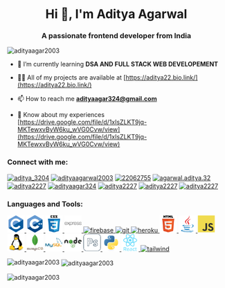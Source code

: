 <h1 align="center">Hi 👋, I'm Aditya Agarwal</h1>
<h3 align="center">A passionate frontend developer from India</h3>

<p align="left"> <img src="https://komarev.com/ghpvc/?username=adityaagar2003&label=Profile%20views&color=0e75b6&style=flat" alt="adityaagar2003" /> </p>

- 🌱 I’m currently learning **DSA AND FULL STACK WEB DEVELOPEMENT**

- 👨‍💻 All of my projects are available at [https://aditya22.bio.link/](https://aditya22.bio.link/)

- 📫 How to reach me **adityaagar324@gmail.com**

- 📄 Know about my experiences [https://drive.google.com/file/d/1xIsZLKT9jq-MKTewxvByW6ku_wVG0Cvw/view](https://drive.google.com/file/d/1xIsZLKT9jq-MKTewxvByW6ku_wVG0Cvw/view)

<h3 align="left">Connect with me:</h3>
<p align="left">
<a href="https://twitter.com/aditya_3204" target="blank"><img align="center" src="https://raw.githubusercontent.com/rahuldkjain/github-profile-readme-generator/master/src/images/icons/Social/twitter.svg" alt="aditya_3204" height="30" width="40" /></a>
<a href="https://linkedin.com/in/adityaagarwal2003" target="blank"><img align="center" src="https://raw.githubusercontent.com/rahuldkjain/github-profile-readme-generator/master/src/images/icons/Social/linked-in-alt.svg" alt="adityaagarwal2003" height="30" width="40" /></a>
<a href="https://stackoverflow.com/users/22062755" target="blank"><img align="center" src="https://raw.githubusercontent.com/rahuldkjain/github-profile-readme-generator/master/src/images/icons/Social/stack-overflow.svg" alt="22062755" height="30" width="40" /></a>
<a href="https://instagram.com/agarwal.aditya.32" target="blank"><img align="center" src="https://raw.githubusercontent.com/rahuldkjain/github-profile-readme-generator/master/src/images/icons/Social/instagram.svg" alt="agarwal.aditya.32" height="30" width="40" /></a>
<a href="https://www.codechef.com/users/aditya2227" target="blank"><img align="center" src="https://cdn.jsdelivr.net/npm/simple-icons@3.1.0/icons/codechef.svg" alt="aditya2227" height="30" width="40" /></a>
<a href="https://www.hackerrank.com/adityaagar324" target="blank"><img align="center" src="https://raw.githubusercontent.com/rahuldkjain/github-profile-readme-generator/master/src/images/icons/Social/hackerrank.svg" alt="adityaagar324" height="30" width="40" /></a>
<a href="https://codeforces.com/profile/aditya2227" target="blank"><img align="center" src="https://raw.githubusercontent.com/rahuldkjain/github-profile-readme-generator/master/src/images/icons/Social/codeforces.svg" alt="aditya2227" height="30" width="40" /></a>
<a href="https://www.leetcode.com/aditya2227" target="blank"><img align="center" src="https://raw.githubusercontent.com/rahuldkjain/github-profile-readme-generator/master/src/images/icons/Social/leet-code.svg" alt="aditya2227" height="30" width="40" /></a>
<a href="https://auth.geeksforgeeks.org/user/aditya2227" target="blank"><img align="center" src="https://raw.githubusercontent.com/rahuldkjain/github-profile-readme-generator/master/src/images/icons/Social/geeks-for-geeks.svg" alt="aditya2227" height="30" width="40" /></a>
</p>

<h3 align="left">Languages and Tools:</h3>
<p align="left"> <a href="https://www.cprogramming.com/" target="_blank" rel="noreferrer"> <img src="https://raw.githubusercontent.com/devicons/devicon/master/icons/c/c-original.svg" alt="c" width="40" height="40"/> </a> <a href="https://www.w3schools.com/cpp/" target="_blank" rel="noreferrer"> <img src="https://raw.githubusercontent.com/devicons/devicon/master/icons/cplusplus/cplusplus-original.svg" alt="cplusplus" width="40" height="40"/> </a> <a href="https://www.w3schools.com/css/" target="_blank" rel="noreferrer"> <img src="https://raw.githubusercontent.com/devicons/devicon/master/icons/css3/css3-original-wordmark.svg" alt="css3" width="40" height="40"/> </a> <a href="https://expressjs.com" target="_blank" rel="noreferrer"> <img src="https://raw.githubusercontent.com/devicons/devicon/master/icons/express/express-original-wordmark.svg" alt="express" width="40" height="40"/> </a> <a href="https://firebase.google.com/" target="_blank" rel="noreferrer"> <img src="https://www.vectorlogo.zone/logos/firebase/firebase-icon.svg" alt="firebase" width="40" height="40"/> </a> <a href="https://git-scm.com/" target="_blank" rel="noreferrer"> <img src="https://www.vectorlogo.zone/logos/git-scm/git-scm-icon.svg" alt="git" width="40" height="40"/> </a> <a href="https://heroku.com" target="_blank" rel="noreferrer"> <img src="https://www.vectorlogo.zone/logos/heroku/heroku-icon.svg" alt="heroku" width="40" height="40"/> </a> <a href="https://www.w3.org/html/" target="_blank" rel="noreferrer"> <img src="https://raw.githubusercontent.com/devicons/devicon/master/icons/html5/html5-original-wordmark.svg" alt="html5" width="40" height="40"/> </a> <a href="https://www.java.com" target="_blank" rel="noreferrer"> <img src="https://raw.githubusercontent.com/devicons/devicon/master/icons/java/java-original.svg" alt="java" width="40" height="40"/> </a> <a href="https://developer.mozilla.org/en-US/docs/Web/JavaScript" target="_blank" rel="noreferrer"> <img src="https://raw.githubusercontent.com/devicons/devicon/master/icons/javascript/javascript-original.svg" alt="javascript" width="40" height="40"/> </a> <a href="https://www.linux.org/" target="_blank" rel="noreferrer"> <img src="https://raw.githubusercontent.com/devicons/devicon/master/icons/linux/linux-original.svg" alt="linux" width="40" height="40"/> </a> <a href="https://www.mongodb.com/" target="_blank" rel="noreferrer"> <img src="https://raw.githubusercontent.com/devicons/devicon/master/icons/mongodb/mongodb-original-wordmark.svg" alt="mongodb" width="40" height="40"/> </a> <a href="https://www.mysql.com/" target="_blank" rel="noreferrer"> <img src="https://raw.githubusercontent.com/devicons/devicon/master/icons/mysql/mysql-original-wordmark.svg" alt="mysql" width="40" height="40"/> </a> <a href="https://nodejs.org" target="_blank" rel="noreferrer"> <img src="https://raw.githubusercontent.com/devicons/devicon/master/icons/nodejs/nodejs-original-wordmark.svg" alt="nodejs" width="40" height="40"/> </a> <a href="https://www.photoshop.com/en" target="_blank" rel="noreferrer"> <img src="https://raw.githubusercontent.com/devicons/devicon/master/icons/photoshop/photoshop-line.svg" alt="photoshop" width="40" height="40"/> </a> <a href="https://www.python.org" target="_blank" rel="noreferrer"> <img src="https://raw.githubusercontent.com/devicons/devicon/master/icons/python/python-original.svg" alt="python" width="40" height="40"/> </a> <a href="https://reactjs.org/" target="_blank" rel="noreferrer"> <img src="https://raw.githubusercontent.com/devicons/devicon/master/icons/react/react-original-wordmark.svg" alt="react" width="40" height="40"/> </a> <a href="https://tailwindcss.com/" target="_blank" rel="noreferrer"> <img src="https://www.vectorlogo.zone/logos/tailwindcss/tailwindcss-icon.svg" alt="tailwind" width="40" height="40"/> </a> </p>

<p><img align="left" src="https://github-readme-stats.vercel.app/api/top-langs?username=adityaagar2003&show_icons=true&locale=en&layout=compact" alt="adityaagar2003" /></p>

<p>&nbsp;<img align="center" src="https://github-readme-stats.vercel.app/api?username=adityaagar2003&show_icons=true&locale=en" alt="adityaagar2003" /></p>

<p><img align="center" src="https://github-readme-streak-stats.herokuapp.com/?user=adityaagar2003&" alt="adityaagar2003" /></p>
